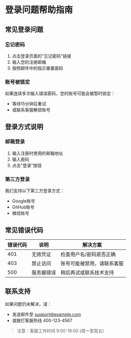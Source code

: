 # 登录问题帮助指南

## 常见登录问题

### 忘记密码
1. 点击登录页面的"忘记密码"链接
2. 输入您的注册邮箱
3. 按照邮件中的指示重置密码

### 账号被锁定
如果连续多次输入错误密码，您的账号可能会被暂时锁定：
- 等待15分钟后重试
- 或联系客服解锁账号

## 登录方式说明

### 邮箱登录
1. 输入注册时使用的邮箱地址
2. 输入密码
3. 点击"登录"按钮

### 第三方登录
我们支持以下第三方登录方式：
- Google账号
- GitHub账号
- 微信账号

## 常见错误代码

| 错误代码 | 说明 | 解决方案 |
|---------|------|---------|
| 401 | 无效凭证 | 检查用户名/密码是否正确 |
| 403 | 禁止访问 | 账号可能被禁用，请联系客服 |
| 500 | 服务器错误 | 稍后再试或联系技术支持 |

## 联系支持
如果问题仍未解决，请：
- 发送邮件至 support@example.com
- 或拨打客服热线 400-123-4567

> 注意：客服工作时间 9:00-18:00 (周一至周五)
